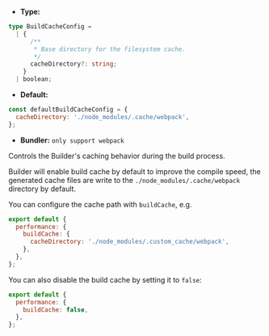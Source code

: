 - **Type:**

```ts
type BuildCacheConfig =
  | {
      /**
       * Base directory for the filesystem cache.
       */
      cacheDirectory?: string;
    }
  | boolean;
```

- **Default:**

```js
const defaultBuildCacheConfig = {
  cacheDirectory: './node_modules/.cache/webpack',
};
```

- **Bundler:** `only support webpack`

Controls the Builder's caching behavior during the build process.

Builder will enable build cache by default to improve the compile speed, the generated cache files are write to the `./node_modules/.cache/webpack` directory by default.

You can configure the cache path with `buildCache`, e.g.

```js
export default {
  performance: {
    buildCache: {
      cacheDirectory: './node_modules/.custom_cache/webpack',
    },
  },
};
```

You can also disable the build cache by setting it to `false`:

```js
export default {
  performance: {
    buildCache: false,
  },
};
```
